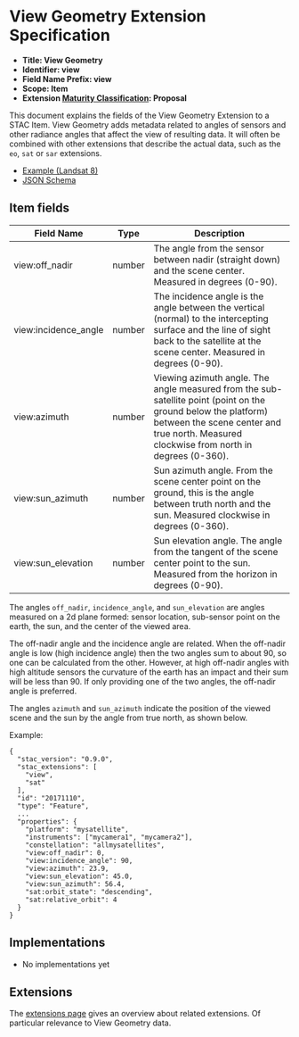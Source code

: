 # View Geometry Extension Specification

- **Title: View Geometry**
- **Identifier: view**
- **Field Name Prefix: view**
- **Scope: Item**
- **Extension [Maturity Classification](../README.md#extension-maturity): Proposal**

This document explains the fields of the View Geometry Extension to a STAC Item. View Geometry adds metadata related to angles of sensors and other radiance angles that affect the view of resulting data. It will often be combined with other extensions that describe the actual data, such as the `eo`, `sat` or `sar` extensions.

- [Example (Landsat 8)](../eo/examples/example-landsat8.json)
- [JSON Schema](json-schema/schema.json)

## Item fields

| Field Name       | Type                     | Description |
| ---------------- | ------------------------ | ----------- |
| view:off_nadir       | number               | The angle from the sensor between nadir (straight down) and the scene center. Measured in degrees (0-90). |
| view:incidence_angle | number               | The incidence angle is the angle between the vertical (normal) to the intercepting surface and the line of sight back to the satellite at the scene center. Measured in degrees (0-90). |
| view:azimuth         | number               | Viewing azimuth angle. The angle measured from the sub-satellite point (point on the ground below the platform) between the scene center and true north. Measured clockwise from north in degrees (0-360). |
| view:sun_azimuth     | number               | Sun azimuth angle. From the scene center point on the ground, this is the angle between truth north and the sun. Measured clockwise in degrees (0-360). |
| view:sun_elevation   | number               | Sun elevation angle. The angle from the tangent of the scene center point to the sun. Measured from the horizon in degrees (0-90). |

The angles `off_nadir`, `incidence_angle`, and `sun_elevation` are angles measured on a 2d plane formed: sensor location, sub-sensor point on the earth, the sun, and the center of the viewed area.

The off-nadir angle and the incidence angle are related. When the off-nadir angle is low (high incidence angle) then the two angles sum to about 90, so one can be calculated from the other. However, at high off-nadir angles with high altitude sensors the curvature of the earth has an impact and their sum will be less than 90. If only providing one of the two angles, the off-nadir angle is preferred.

The angles `azimuth` and `sun_azimuth` indicate the position of the viewed scene and the sun by the angle from true north, as shown below.


Example:
```
{
  "stac_version": "0.9.0",
  "stac_extensions": [
    "view",
    "sat"
  ],
  "id": "20171110",
  "type": "Feature",
  ...
  "properties": {
    "platform": "mysatellite",
    "instruments": ["mycamera1", "mycamera2"],
    "constellation": "allmysatellites",
    "view:off_nadir": 0,
    "view:incidence_angle": 90,
    "view:azimuth": 23.9,
    "view:sun_elevation": 45.0,
    "view:sun_azimuth": 56.4,
    "sat:orbit_state": "descending",
    "sat:relative_orbit": 4
  }
}
```

## Implementations

- No implementations yet

## Extensions

The [extensions page](../README.md) gives an overview about related extensions. Of particular relevance to View Geometry data.